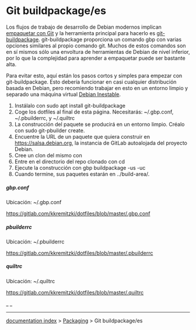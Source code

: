# Git buildpackage/es
Los flujos de trabajo de desarrollo de Debian modernos implican [empaquetar con Git](https://wiki.debian.org/PackagingWithGit) y la herramienta principal para hacerlo es [git-buildpackage](http://honk.sigxcpu.org/projects/git-buildpackage/manual-html/gbp.html). git-buildpackage proporciona un comando gbp con varias opciones similares al propio comando git. Muchos de estos comandos son en sí mismos sólo una envoltura de herramientas de Debian de nivel inferior, por lo que la complejidad para aprender a empaquetar puede ser bastante alta.

Para evitar esto, aquí están los pasos cortos y simples para empezar con git-buildpackage. Esto debería funcionar en casi cualquier distribución basada en Debian, pero recomiendo trabajar en esto en un entorno limpio y separado una máquina virtual [Debian Inestable](Debian_Unstable/es.md).

1.  Instálalo con sudo apt install git-buildpackage
2.  Coge los dotfiles al final de esta página. Necesitarás: ~/.gbp.conf, ~/.pbuilderrc, y ~/.quiltrc
3.  La construcción del paquete se producirá en un entorno limpio. Créalo con sudo git-pbuilder create.
4.  Encuentre la URL de un paquete que quiera construir en <https://salsa.debian.org>, la instancia de GitLab autoalojada del proyecto Debian.
5.  Cree un clon del mismo con 
6.  Entre en el directorio del repo clonado con cd
7.  Ejecute la construcción con gbp buildpackage -us -uc
8.  Cuando termine, sus paquetes estarán en ../build-area/.

##### gbp.conf

Ubicación: ~/.gbp.conf

<https://gitlab.com/kkremitzki/dotfiles/blob/master/.gbp.conf>

##### pbuilderrc

Ubicación: ~/.pbuilderrc

<https://gitlab.com/kkremitzki/dotfiles/blob/master/.pbuilderrc>

##### quiltrc

Ubicación: ~/.quiltrc

<https://gitlab.com/kkremitzki/dotfiles/blob/master/.quiltrc>


 

_ _

---
[documentation index](../README.md) > [Packaging](Category_Packaging.md) > Git buildpackage/es
